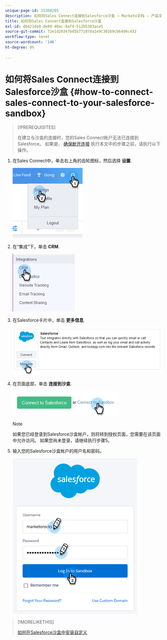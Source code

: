 ```yaml
---
unique-page-id: 15368205
description: 如何将Sales Connect连接到Salesforce沙盒 — Marketo文档 — 产品文档
title: 如何将Sales Connect连接到Salesforce沙盒
exl-id: d6421da9-de89-40ac-8af9-512b5303ace5
source-git-commit: 72e1d29347bd5b77107da1e9c30169cb6490c432
workflow-type: tm+mt
source-wordcount: '146'
ht-degree: 0%

---
```


# 如何将Sales Connect连接到Salesforce沙盒 {#how-to-connect-sales-connect-to-your-salesforce-sandbox}

>[!PREREQUISITES]
>
>在建立与沙盒的连接时，您的Sales Connect帐户无法已连接到Salesforce。 如果是， [确保断开连接](/help/marketo/product-docs/marketo-sales-connect/crm/salesforce-integration/disconnect-salesforce-from-your-sales-connect-account.md) 执行本文中的步骤之前，请执行以下操作。

1. 在Sales Connect中，单击右上角的齿轮图标，然后选择 **设置**.

   ![](assets/one-2.png)

1. 在“集成”下，单击 **CRM**.

   ![](assets/two-2.png)

1. 在Salesforce卡片中，单击 **更多信息**.

   ![](assets/three-2.png)

1. 在页面底部，单击 **连接到沙盒**.

   ![](assets/four-2.png)

   >[!NOTE]
   >
   >如果您已经登录到Salesforce沙盒帐户，则将转到授权页面，您需要在该页面中允许访问。 如果您尚未登录，请继续执行步骤5。

1. 输入您的Salesforce沙盒帐户的用户名和密码。

   ![](assets/five-2.png)

>[!MORELIKETHIS]
>
>[如何在Salesforce沙盒中安装自定义](/help/marketo/product-docs/marketo-sales-connect/crm/salesforce-customization/how-to-install-customizations-in-your-salesforce-sandbox.md)

